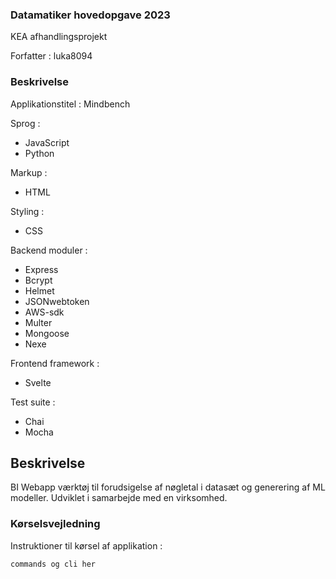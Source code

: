 ### Datamatiker hovedopgave 2023
KEA afhandlingsprojekt

Forfatter : luka8094

### Beskrivelse

Applikationstitel : Mindbench

Sprog :

- JavaScript
- Python

Markup :

- HTML

Styling :

- CSS

Backend moduler :

- Express
- Bcrypt
- Helmet
- JSONwebtoken
- AWS-sdk
- Multer
- Mongoose
- Nexe

Frontend framework :
- Svelte

Test suite :
- Chai
- Mocha

## Beskrivelse

BI Webapp værktøj til forudsigelse af nøgletal i datasæt og generering af ML modeller. Udviklet i samarbejde med en virksomhed.

### Kørselsvejledning

Instruktioner til kørsel af applikation :

``` commands og cli her ```